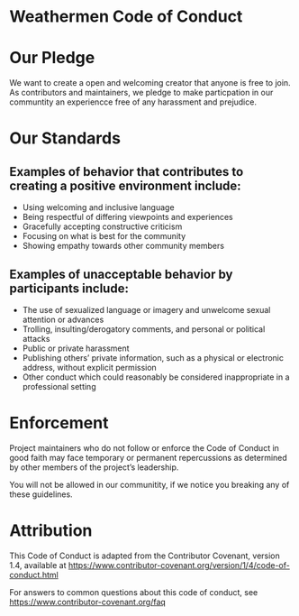 # Weathermen Code of Conduct

# Our Pledge

We want to create a open and welcoming creator that anyone is free to join. As contributors and maintainers, we pledge to make particpation in our communtity an experiencce free of any harassment and prejudice. 

# Our Standards

## Examples of behavior that contributes to creating a positive environment include:

* Using welcoming and inclusive language
* Being respectful of differing viewpoints and experiences
* Gracefully accepting constructive criticism
* Focusing on what is best for the community
* Showing empathy towards other community members

## Examples of unacceptable behavior by participants include:

* The use of sexualized language or imagery and unwelcome sexual attention or advances
* Trolling, insulting/derogatory comments, and personal or political attacks
* Public or private harassment
* Publishing others’ private information, such as a physical or electronic address, without explicit permission
* Other conduct which could reasonably be considered inappropriate in a professional setting

# Enforcement

Project maintainers who do not follow or enforce the Code of Conduct in good faith may face temporary or permanent repercussions as determined by other members of the project’s leadership. 

You will not be allowed in our communitity, if we notice you breaking any of these guidelines. 

# Attribution

This Code of Conduct is adapted from the Contributor Covenant, version 1.4, available at https://www.contributor-covenant.org/version/1/4/code-of-conduct.html

For answers to common questions about this code of conduct, see https://www.contributor-covenant.org/faq


